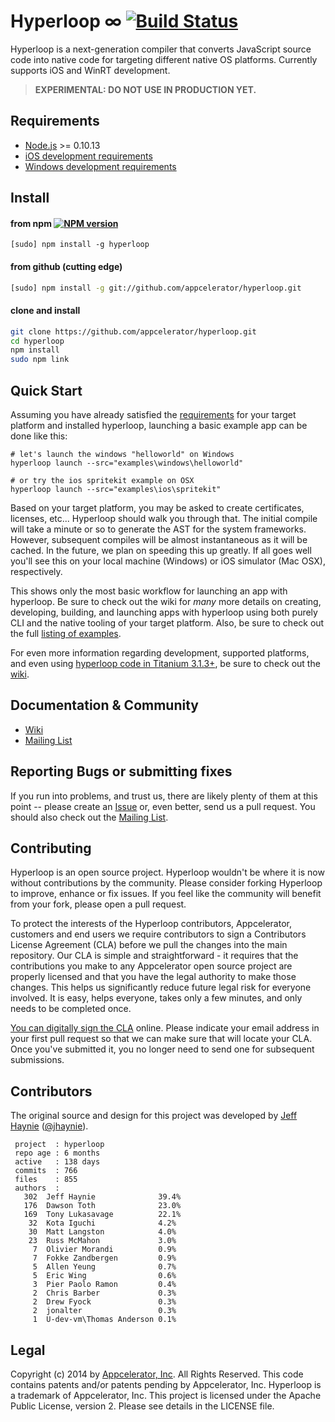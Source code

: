 # Hyperloop ∞ [![Build Status](https://travis-ci.org/appcelerator/hyperloop.png)](https://travis-ci.org/appcelerator/hyperloop)

Hyperloop is a next-generation compiler that converts JavaScript source code into native code for targeting different native OS platforms. Currently supports iOS and WinRT development.

> **EXPERIMENTAL: DO NOT USE IN PRODUCTION YET.**

## Requirements

* [Node.js](http://nodejs.org/) >= 0.10.13
* [iOS development requirements](https://github.com/appcelerator/hyperloop/wiki/Getting-started-with-iOS-and-Hyperloop)
* [Windows development requirements](https://github.com/appcelerator/hyperloop/wiki/Running-Hyperloop-on-Windows)

## Install

#### from npm [![NPM version](https://badge.fury.io/js/hyperloop.png)](http://badge.fury.io/js/hyperloop)

```
[sudo] npm install -g hyperloop
```

#### from github (cutting edge)

```bash
[sudo] npm install -g git://github.com/appcelerator/hyperloop.git
```

#### clone and install

```bash
git clone https://github.com/appcelerator/hyperloop.git
cd hyperloop
npm install
sudo npm link
```

## Quick Start

Assuming you have already satisfied the [requirements](https://github.com/appcelerator/hyperloop#requirements) for your target platform and installed hyperloop, launching a basic example app can be done like this:

```
# let's launch the windows "helloworld" on Windows
hyperloop launch --src="examples\windows\helloworld"

# or try the ios spritekit example on OSX
hyperloop launch --src="examples\ios\spritekit"
```

Based on your target platform, you may be asked to create certificates, licenses, etc... Hyperloop should walk you through that. The initial compile will take a minute or so to generate the AST for the system frameworks. However, subsequent compiles will be almost instantaneous as it will be cached.  In the future, we plan on speeding this up greatly. If all goes well you'll see this on your local machine (Windows) or iOS simulator (Mac OSX), respectively.

This shows only the most basic workflow for launching an app with hyperloop. Be sure to check out the wiki for _many_ more details on creating, developing, building, and launching apps with hyperloop using both purely CLI and the native tooling of your target platform. Also, be sure to check out the full [listing of examples](https://github.com/appcelerator/hyperloop/tree/master/examples).

For even more information regarding development, supported platforms, and even using [hyperloop code in Titanium 3.1.3+](https://github.com/appcelerator/hyperloop/wiki/Using-Hyperloop-code-in-Ti.Current-SDK), be sure to check out the [wiki](https://github.com/appcelerator/hyperloop/wiki).

## Documentation & Community

- [Wiki](https://github.com/appcelerator/hyperloop/wiki)
- [Mailing List](https://groups.google.com/forum/#!forum/tinext)

## Reporting Bugs or submitting fixes

If you run into problems, and trust us, there are likely plenty of them at this point -- please create an [Issue](https://github.com/appcelerator/hyperloop/issues) or, even better, send us a pull request. You should also check out the [Mailing List](https://groups.google.com/forum/#!forum/tinext).

## Contributing

Hyperloop is an open source project.  Hyperloop wouldn't be where it is now without contributions by the community. Please consider forking Hyperloop to improve, enhance or fix issues. If you feel like the community will benefit from your fork, please open a pull request.

To protect the interests of the Hyperloop contributors, Appcelerator, customers and end users we require contributors to sign a Contributors License Agreement (CLA) before we pull the changes into the main repository. Our CLA is simple and straightforward - it requires that the contributions you make to any Appcelerator open source project are properly licensed and that you have the legal authority to make those changes. This helps us significantly reduce future legal risk for everyone involved. It is easy, helps everyone, takes only a few minutes, and only needs to be completed once.

[You can digitally sign the CLA](http://bit.ly/app_cla) online. Please indicate your email address in your first pull request so that we can make sure that will locate your CLA.  Once you've submitted it, you no longer need to send one for subsequent submissions.

## Contributors

The original source and design for this project was developed by [Jeff Haynie](http://github.com/jhaynie) ([@jhaynie](http://twitter.com/jhaynie)).

```
 project  : hyperloop
 repo age : 6 months
 active   : 138 days
 commits  : 766
 files    : 855
 authors  :
   302  Jeff Haynie              39.4%
   176  Dawson Toth              23.0%
   169  Tony Lukasavage          22.1%
    32  Kota Iguchi              4.2%
    30  Matt Langston            4.0%
    23  Russ McMahon             3.0%
     7  Olivier Morandi          0.9%
     7  Fokke Zandbergen         0.9%
     5  Allen Yeung              0.7%
     5  Eric Wing                0.6%
     3  Pier Paolo Ramon         0.4%
     2  Chris Barber             0.3%
     2  Drew Fyock               0.3%
     2  jonalter                 0.3%
     1  U-dev-vm\Thomas Anderson 0.1%
```

## Legal

Copyright (c) 2014 by [Appcelerator, Inc](http://www.appcelerator.com). All Rights Reserved.
This code contains patents and/or patents pending by Appcelerator, Inc.
Hyperloop is a trademark of Appcelerator, Inc.
This project is licensed under the Apache Public License, version 2.  Please see details in the LICENSE file.

